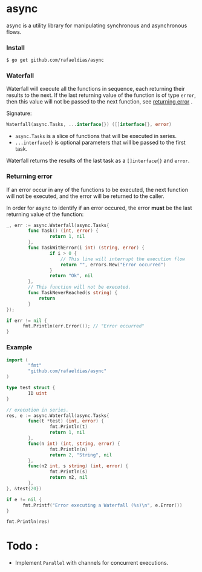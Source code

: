 # async

async is a utility library for manipulating synchronous and asynchronous flows.

### Install

```bash
$ go get github.com/rafaeldias/async
```

### Waterfall
Waterfall will execute all the functions in sequence, each returning their results to the next. If the last returning value of the function is of type `error`, then this value will not be passed to the next function, see [returning error](#returning-error) .

Signature:
```go
Waterfall(async.Tasks, ...interface{}) ([]interface[}, error)
```
- `async.Tasks` is a slice of functions that will be executed in series.
- `...interface{}` is optional parameters that will be passed to the first task.

Waterfall returns the results of the last task as a `[]interface{}` and `error`.



### <a name="returning-error"></a>Returning error

If an error occur in any of the functions to be executed, the next function will not be executed, and the error will be returned to the caller.

In order for async to identify if an error occured, the error **must** be the last returning value of the function:

```go
_, err := async.Waterfall(async.Tasks{
        func Task() (int, error) {
                return 1, nil
        },
        func TaskWithError(i int) (string, error) {
                if i > 0 {
                    // This line will interrupt the execution flow
                    return "", errors.New("Error occurred")
                }
                return "Ok", nil
        },
        // This function will not be executed.
        func TaskNeverReached(s string) {
            return
        }
});

if err != nil {
      fmt.Println(err.Error()); // "Error occurred"
}
```

### Example

```go
import (
        "fmt"
        "github.com/rafaeldias/async"
)

type test struct {
        ID uint
}

// execution in series.
res, e := async.Waterfall(async.Tasks{
        func(t *test) (int, error) {
                fmt.Println(t)
                return 1, nil
        },
        func(n int) (int, string, error) {
                fmt.Println(n)
                return 2, "String", nil
        },
        func(n2 int, s string) (int, error) {
                fmt.Println(s)
                return n2, nil
        },
}, &test{20})

if e != nil {
      fmt.Printf("Error executing a Waterfall (%s)\n", e.Error())
}

fmt.Println(res)

```


# Todo :
- Implement `Parallel` with channels for concurrent executions.
